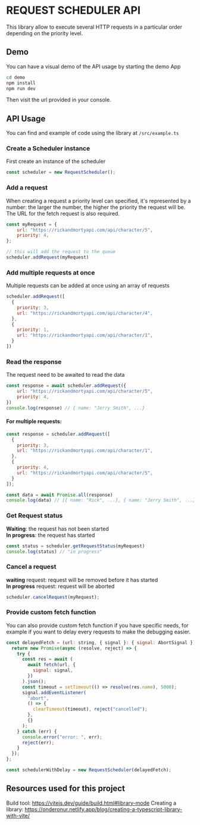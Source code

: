# REQUEST SCHEDULER API

This library allow to execute several HTTP requests in a particular order depending on the priority level.


## Demo
You can have a visual demo of the API usage by starting the demo App
```sh
cd demo
npm install
npm run dev
```
Then visit the url provided in your console.

## API Usage

You can find and example of code using the library at `/src/example.ts`

### Create a Scheduler instance
First create an instance of the scheduler

```js
const scheduler = new RequestScheduler();
```

### Add a request
When creating a request a priority level can specified, it's represented by a number: the larger the number, the higher the priority the request will be.
The URL for the fetch request is also required.
```js
const myRequest = {
    url: "https://rickandmortyapi.com/api/character/5",
    priority: 4,
};

// this will add the request to the queue
scheduler.addRequest(myRequest)
```

### Add multiple requests at once

Multiple requests can be added at once using an array of requests

```js
scheduler.addRequest([
  {
    priority: 3,
    url: "https://rickandmortyapi.com/api/character/4",
  },
  {
    priority: 1,
    url: "https://rickandmortyapi.com/api/character/1",
  }
]) 
```


### Read the response
The request need to be awaited to read the data
```js
const response = await scheduler.addRequest({
    url: "https://rickandmortyapi.com/api/character/5",
    priority: 4,
})
console.log(response) // { name: "Jerry Smith", ...}
```

#### For multiple requests: 
```js
const response = scheduler.addRequest([
  {
    priority: 3,
    url: "https://rickandmortyapi.com/api/character/1",
  },
  {
    priority: 4,
    url: "https://rickandmortyapi.com/api/character/5",
  }
]);

const data = await Promise.all(response)
console.log(data) // [{ name: "Rick", ...}, { name: "Jerry Smith", ...}]
```

### Get Request status
**Waiting**: the request has not been started  
**In progress**: the request has started  

```js
const status = scheduler.getRequestStatus(myRequest)
console.log(status) // "in progress"
```

### Cancel a request
 **waiting** request: request will be removed before it has started  
 **In progress** request: request will be aborted


```js
scheduler.cancelRequest(myRequest);
```




### Provide custom fetch function

You can also provide custom fetch function if you have specific needs, for example if you want to delay every requests
to make the debugging easier.

```js
const delayedFetch = (url: string, { signal }: { signal: AbortSignal }) => {
  return new Promise(async (resolve, reject) => {
    try {
      const res = await (
        await fetch(url, {
          signal: signal,
        })
      ).json();
      const timeout = setTimeout(() => resolve(res.name), 5000);
      signal.addEventListener(
        "abort",
        () => {
          clearTimeout(timeout), reject("cancelled");
        },
        {}
      );
    } catch (err) {
      console.error("error: ", err);
      reject(err);
    }
  });
};

const schedulerWithDelay = new RequestScheduler(delayedFetch);
```






## Resources used for this project

Build tool: https://vitejs.dev/guide/build.html#library-mode
Creating a library: https://onderonur.netlify.app/blog/creating-a-typescript-library-with-vite/
